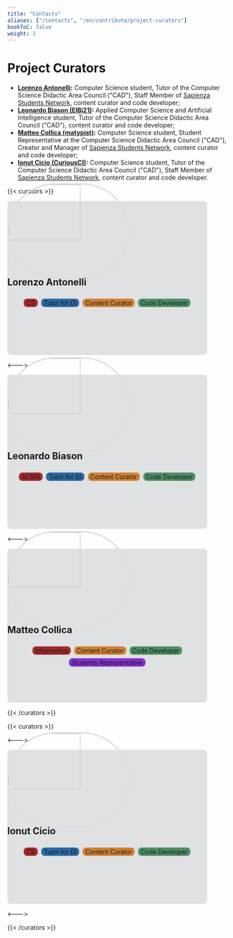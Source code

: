```yaml
---
title: "Contacts"
aliases: ["/contacts", "/en/contribute/project-curators"]
bookToC: false
weight: 2
---
```


<style>
.curator {
    background-color: #5d656a30;
    width: 90%;
    height: 350px;
    border-radius: 8px;
}

.curPic {
    width: 60%;
    border-radius: 128px;
    margin-top: -40px;
    border: 3.5px solid #dedede;
}

.curTitle {
    font-size: 1.5em;
    margin-top: -4px;
}

.curBadge {
    width: max-content;
    border-radius: 8px;
    padding: 1px 6px 1px 6px;
    margin: 4px;
}

.curCourse {
    background-color: #a42a2e;
}

.curTutor {
    background-color: #2a69a4;
}

.curContCur {
    background-color: #cf8132;
}

.curCodeDev {
    background-color: #4d9065;
}

.curCADRepr {
    background-color: #8332cf;
}

.curBadges {
    display: flex;
    flex-direction: row;
    justify-content: center;
    flex-wrap: wrap;
}

</style>

# Project Curators

- **[Lorenzo Antonelli](https://github.com/Lorenzoantonelli):** Computer Science student, Tutor of the Computer Science Didactic Area Council ("CAD"), Staff Member of [Sapienza Students Network](https://hub.sapienzastudents.net/), content curator and code developer;
- **[Leonardo Biason (ElBi21)](https://github.com/ElBi21):** Applied Computer Science and Artificial Intelligence student, Tutor of the Computer Science Didactic Area Council ("CAD"), content curator and code developer;
- **[Matteo Collica (matypist)](https://github.com/matypist):** Computer Science student, Student Representative at the Computer Science Didactic Area Council ("CAD"), Creator and Manager of [Sapienza Students Network](https://hub.sapienzastudents.net/), content curator and code developer;
- **[Ionut Cicio (CuriousCI)](https://github.com/CuriousCI):** Computer Science student, Tutor of the Computer Science Didactic Area Council ("CAD"), Staff Member of [Sapienza Students Network](https://hub.sapienzastudents.net/), content curator and code developer.
<!-- - **[Michele Palma](https://github.com/palmaaaa):** Computer Science student, Tutor of the Computer Science Didactic Area Council ("CAD"), content curator and code developer; -->
<!-- - **[Marcello Galisai](https://github.com/marcellogalisai):** student of [Philosophy and Artificial Intelligence](https://corsidilaurea.uniroma1.it/en/corso/2023/31774/home), Tutor of the Computer Science Didactic Area Council ("CAD"), content curator; -->

{{< curators >}}

<div class="curator">
<img src="https://www.github.com/Lorenzoantonelli.png" class="curPic">
<p class="curTitle"><b>Lorenzo Antonelli</b><p>

<div class="curBadges">
    <div class="curBadge curCourse"><i class="fa-solid fa-graduation-cap" style="color: #feffff;"></i> CS</div>
    <div class="curBadge curTutor"><i class="fa-solid fa-person-chalkboard"></i> Tutor for DI</div>
    <div class="curBadge curContCur"><i class="fa-solid fa-scroll" style="color: #feffff;"></i> Content Curator</div>
    <div class="curBadge curCodeDev"><i class="fa-solid fa-code" style="color: #feffff;"></i> Code Developer</div>
</div>
</div>

<--->

<div class="curator">
<img src="https://www.github.com/ElBi21.png" class="curPic">
<p class="curTitle"><b>Leonardo Biason</b><p>

<div class="curBadges">
    <div class="curBadge curCourse"><i class="fa-solid fa-graduation-cap" style="color: #feffff;"></i> ACSAI</div>
    <div class="curBadge curTutor"><i class="fa-solid fa-person-chalkboard"></i> Tutor for DI</div>
    <div class="curBadge curContCur"><i class="fa-solid fa-scroll" style="color: #feffff;"></i> Content Curator</div>
    <div class="curBadge curCodeDev"><i class="fa-solid fa-code" style="color: #feffff;"></i> Code Developer</div>
</div>
</div>

<--->

<div class="curator">
<img src="https://www.github.com/matypist.png" class="curPic">
<p class="curTitle"><b>Matteo Collica</b><p>

<div class="curBadges">
    <div class="curBadge curCourse"><i class="fa-solid fa-graduation-cap" style="color: #feffff;"></i> Informatica</div>
    <!--<div class="curBadge curTutor"><i class="fa-solid fa-person-chalkboard"></i> Tutor for DI</div>-->
    <div class="curBadge curContCur"><i class="fa-solid fa-scroll" style="color: #feffff;"></i> Content Curator</div>
    <div class="curBadge curCodeDev"><i class="fa-solid fa-code" style="color: #feffff;"></i> Code Developer</div>
    <div class="curBadge curCADRepr"><i class="fa-solid fa-bolt" style="color: #feffff;"></i> Students Representative</div>
</div>
</div>

{{< /curators >}}

{{< curators >}}

<--->

<div class="curator">
<img src="https://www.github.com/CuriousCI.png" class="curPic">
<p class="curTitle"><b>Ionut Cicio</b><p>

<div class="curBadges">
    <div class="curBadge curCourse"><i class="fa-solid fa-graduation-cap" style="color: #feffff;"></i> CS</div>
    <div class="curBadge curTutor"><i class="fa-solid fa-person-chalkboard"></i> Tutor for DI</div>
    <div class="curBadge curContCur"><i class="fa-solid fa-scroll" style="color: #feffff;"></i> Content Curator</div>
    <div class="curBadge curCodeDev"><i class="fa-solid fa-code" style="color: #feffff;"></i> Code Developer</div>
</div>
</div>

<--->

{{< /curators >}}

